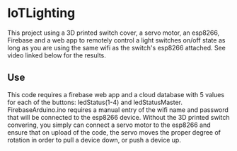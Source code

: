 # IoTLighting

This project using a 3D printed switch cover, a servo motor, an esp8266, Firebase and a web app to remotely control a light switches on/off state as long as you are using the same wifi as the switch's esp8266 attached. See video linked below for the results.

## Use

This code requires a firebase web app and a cloud database with 5 values for each of the buttons: ledStatus(1-4) and ledStatusMaster. FirebaseArduino.ino requires a manual entry of the wifi name and password that will be connected to the esp8266 device. Without the 3D printed switch convering, you simply can connect a servo motor to the esp8266 and ensure that on upload of the code, the servo moves the proper degree of rotation in order to pull a device down, or push a device up.
